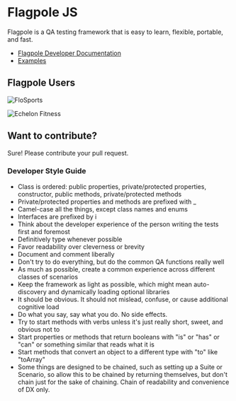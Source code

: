 # Flagpole JS

Flagpole is a QA testing framework that is easy to learn, flexible, portable, and fast.

- [Flagpole Developer Documentation](https://flagpolejs.github.io/flagpole)
- [Examples](https://github.com/flocasts/flagpole/tree/master/tests)

## Flagpole Users

![FloSports](https://image.roku.com/developer_channels/prod/aa6d6ce57121b577c4115fe93d54778cebda85e793bf306bcecf1d638a470514.png)

![Echelon Fitness](https://www.northcastlepartners.com/wp-content/uploads/2019/08/Echelon_MainLogo_Registered@3x-100.jpg)


## Want to contribute?

Sure! Please contribute your pull request.

### Developer Style Guide

- Class is ordered: public properties, private/protected properties, constructor, public methods, private/protected methods
- Private/protected properties and methods are prefixed with \_
- Camel-case all the things, except class names and enums
- Interfaces are prefixed by i
- Think about the developer experience of the person writing the tests first and foremost
- Definitively type whenever possible
- Favor readability over cleverness or brevity
- Document and comment liberally
- Don't try to do everything, but do the common QA functions really well
- As much as possible, create a common experience across different classes of scenarios
- Keep the framework as light as possible, which might mean auto-discovery and dynamically loading optional libraries
- It should be obvious. It should not mislead, confuse, or cause additional cognitive load
- Do what you say, say what you do. No side effects.
- Try to start methods with verbs unless it's just really short, sweet, and obvious not to
- Start properties or methods that return booleans with "is" or "has" or "can" or something similar that reads what it is
- Start methods that convert an object to a different type with "to" like "toArray"
- Some things are designed to be chained, such as setting up a Suite or Scenario, so allow this to be chained by returning themselves, but don't chain just for the sake of chaining. Chain of readability and convenience of DX only.

